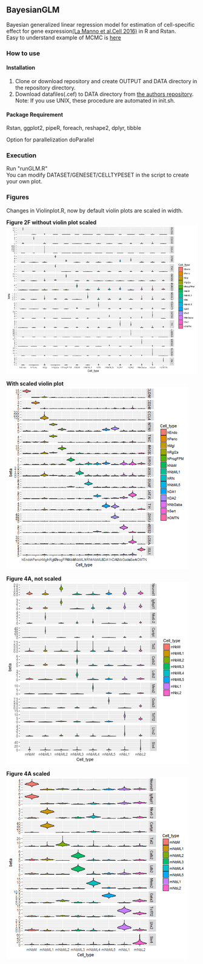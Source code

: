 ## BayesianGLM
Bayesian generalized linear regression model for estimation of cell-specific effect for gene expression[(La Manno et al.Cell 2016)](http://linnarssonlab.org/publications/2016/10/06/midbrain/) in R and Rstan.  
Easy to understand example of MCMC is [here](http://www.bewersdorff-online.de/amonopoly)

### How to use
#### Installation
1. Clone or download repository and create OUTPUT and DATA directory in the repository directory.  
2. Download datafiles(.cef) to DATA directory from [the authors repository](https://github.com/linnarsson-lab/ipynb-lamanno2016/tree/master/data).  
Note: If you use UNIX, these procedure are automated in init.sh.

#### Package Requirement
Rstan, ggplot2, pipeR, foreach, reshape2, dplyr, tibble

Option for parallelization
doParallel

### Execution
Run "runGLM.R"  
You can modify DATASET/GENESET/CELLTYPESET in the script to create your own plot.

### Figures 		
Changes in Violinplot.R, now by default violin plots are scaled in width.

**Figure 2F  without violin plot scaled**       		
![Figure 2F](Fig2F_old.png)    
       
**With scaled violin plot**   
![Figure 2F](Fig2F.png)		
     		
**Figure 4A, not scaled**   
![Figure 4A](Fig4A_old.png)
           
**Figure 4A scaled**   
![Figure 4A](Fig4A.png)
